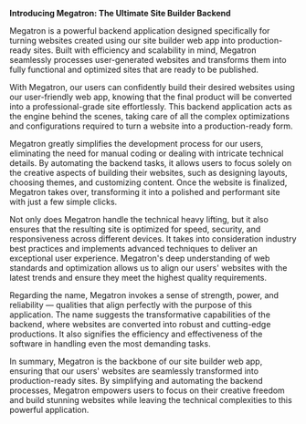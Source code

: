 **Introducing Megatron: The Ultimate Site Builder Backend**

Megatron is a powerful backend application designed specifically for turning websites created using our site builder web app into production-ready sites. Built with efficiency and scalability in mind, Megatron seamlessly processes user-generated websites and transforms them into fully functional and optimized sites that are ready to be published.

With Megatron, our users can confidently build their desired websites using our user-friendly web app, knowing that the final product will be converted into a professional-grade site effortlessly. This backend application acts as the engine behind the scenes, taking care of all the complex optimizations and configurations required to turn a website into a production-ready form.

Megatron greatly simplifies the development process for our users, eliminating the need for manual coding or dealing with intricate technical details. By automating the backend tasks, it allows users to focus solely on the creative aspects of building their websites, such as designing layouts, choosing themes, and customizing content. Once the website is finalized, Megatron takes over, transforming it into a polished and performant site with just a few simple clicks.

Not only does Megatron handle the technical heavy lifting, but it also ensures that the resulting site is optimized for speed, security, and responsiveness across different devices. It takes into consideration industry best practices and implements advanced techniques to deliver an exceptional user experience. Megatron's deep understanding of web standards and optimization allows us to align our users' websites with the latest trends and ensure they meet the highest quality requirements.

Regarding the name, Megatron invokes a sense of strength, power, and reliability — qualities that align perfectly with the purpose of this application. The name suggests the transformative capabilities of the backend, where websites are converted into robust and cutting-edge productions. It also signifies the efficiency and effectiveness of the software in handling even the most demanding tasks.

In summary, Megatron is the backbone of our site builder web app, ensuring that our users' websites are seamlessly transformed into production-ready sites. By simplifying and automating the backend processes, Megatron empowers users to focus on their creative freedom and build stunning websites while leaving the technical complexities to this powerful application.